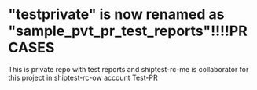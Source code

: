# "testprivate" is now renamed as "sample_pvt_pr_test_reports"!!!!PR CASES
This is private repo with test reports and shiptest-rc-me is collaborator for this project in shiptest-rc-ow account
Test-PR
